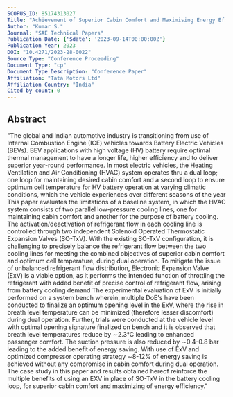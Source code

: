 ```yaml
---
SCOPUS_ID: 85174313027
Title: "Achievement of Superior Cabin Comfort and Maximising Energy Efficiency Using EXV in BEVs"
Author: "Kumar S."
Journal: "SAE Technical Papers"
Publication Date: {'$date': '2023-09-14T00:00:00Z'}
Publication Year: 2023
DOI: "10.4271/2023-28-0022"
Source Type: "Conference Proceeding"
Document Type: "cp"
Document Type Description: "Conference Paper"
Affiliation: "Tata Motors Ltd"
Affiliation Country: "India"
Cited by count: 0
---
```


## Abstract
"The global and Indian automotive industry is transitioning from use of Internal Combustion Engine (ICE) vehicles towards Battery Electric Vehicles (BEVs). BEV applications with high voltage (HV) battery require optimal thermal management to have a longer life, higher efficiency and to deliver superior year-round performance. In most electric vehicles, the Heating Ventilation and Air Conditioning (HVAC) system operates thru a dual loop; one loop for maintaining desired cabin comfort and a second loop to ensure optimum cell temperature for HV battery operation at varying climatic conditions, which the vehicle experiences over different seasons of the year This paper evaluates the limitations of a baseline system, in which the HVAC system consists of two parallel low-pressure cooling lines, one for maintaining cabin comfort and another for the purpose of battery cooling. The activation/deactivation of refrigerant flow in each cooling line is controlled through two independent Solenoid Operated Thermostatic Expansion Valves (SO-TxV). With the existing SO-TxV configuration, it is challenging to precisely balance the refrigerant flow between the two cooling lines for meeting the combined objectives of superior cabin comfort and optimum cell temperature, during dual operation. To mitigate the issue of unbalanced refrigerant flow distribution, Electronic Expansion Valve (ExV) is a viable option, as it performs the intended function of throttling the refrigerant with added benefit of precise control of refrigerant flow, arising from battery cooling demand The experimental evaluation of ExV is initially performed on a system bench wherein, multiple DoE's have been conducted to finalize an optimum opening level in the ExV, where the rise in breath level temperature can be minimized (therefore lesser discomfort) during dual operation. Further, trials were conducted at the vehicle level with optimal opening signature finalized on bench and it is observed that breath level temperatures reduce by ∼2.3°C leading to enhanced passenger comfort. The suction pressure is also reduced by ∼0.4-0.8 bar leading to the added benefit of energy saving. With use of ExV and optimized compressor operating strategy ∼8-12% of energy saving is achieved without any compromise in cabin comfort during dual operation. The case study in this paper and results obtained hereof reinforce the multiple benefits of using an EXV in place of SO-TxV in the battery cooling loop, for superior cabin comfort and maximizing of energy efficiency."
